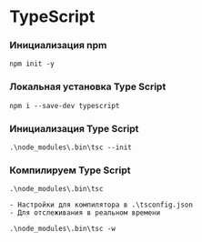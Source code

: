 # TypeScript

### Инициализация npm
```
npm init -y
```
### Локальная установка Type Script
```
npm i --save-dev typescript
```
### Инициализация Type Script
```
.\node_modules\.bin\tsc --init
```
### Компилируем Type Script
```
.\node_modules\.bin\tsc

- Настройки для компилятора в .\tsconfig.json
- Для отслеживания в реальном времени

.\node_modules\.bin\tsc -w
```